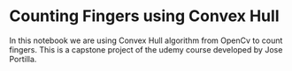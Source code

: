 # Counting Fingers using Convex Hull

In this notebook we are using Convex Hull algorithm from OpenCv to count fingers. 
This is a capstone project of the udemy course developed by Jose Portilla.

